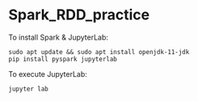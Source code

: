 # Spark_RDD_practice

To install Spark & JupyterLab:

```
sudo apt update && sudo apt install openjdk-11-jdk
pip install pyspark jupyterlab
```

To execute JupyterLab:

```
jupyter lab
```
